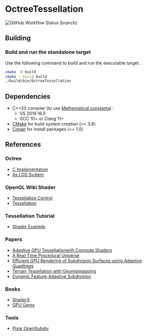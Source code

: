 # OctreeTessellation

![GitHub Workflow Status (branch)](https://img.shields.io/github/workflow/status/florianvazelle/OctreeTessellation/build/main?label=Windows%20%7C%20Linux&logo=github)

## Building

### Build and run the standalone target

Use the following command to build and run the executable target.

```bash
cmake -B build
cmake --build build
./build/bin/OctreeTessellation
```

## Dependencies

- C++20 compiler (to use [Mathematical constants](https://en.cppreference.com/w/cpp/numeric/constants)) :
  - VS 2019 16.5
  - GCC 10+ or Clang 11+
- [CMake](https://cmake.org/) for build system creation (>= 3.8)
- [Conan](https://conan.io/) for install packages (>= 1.0)

## References

### Octree

- [C Implementation](https://stackoverflow.com/questions/5963954/fast-templated-c-octree-implementation#8423694)
- [As LOD System](https://gamedev.stackexchange.com/questions/184631/using-octrees-as-lod-system)

### OpenGL Wiki Shader

- [Tessellation Control](https://www.khronos.org/opengl/wiki/Tessellation_Control_Shader)
- [Tessellation](https://www.khronos.org/opengl/wiki/Tessellation)

### Tessellation Tutorial

- [Shader Example](http://www.ogldev.org/www/tutorial30/tutorial30.html)

### Papers

- [Adaptive GPU Tessellationwith Compute Shaders](https://onrendering.com/data/papers/isubd/isubd.pdf)
- [A Real-Time Procedural Universe](https://www.gamasutra.com/view/feature/2511/a_realtime_procedural_universe_.php?print=1)
- [Efficient GPU Rendering of Subdivision Surfaces using Adaptive Quadtrees](https://graphics.stanford.edu/~niessner/papers/2016/4subdiv/brainerd2016efficient.pdf)
- [Terrain Tessellation with Geomipmapping](http://users.csc.calpoly.edu/~zwood/teaching/csc572/final15/rpeder/index.html)
- [Dynamic Feature-Adaptive Subdivision](https://graphics.stanford.edu/~niessner/papers/2015/0dynamic/schaefer2015dynamic.pdf)

### Books

- [ShaderX](https://www.realtimerendering.com/resources/shaderx/Tips_and_Tricks_with_DirectX_9.pdf)
- [GPU Gems](https://developer.nvidia.com/gpugems/gpugems2/part-i-geometric-complexity/chapter-7-adaptive-tessellation-subdivision-surfaces)

### Tools

- [Pixar OpenSubdiv](https://graphics.pixar.com/opensubdiv/docs/intro.html)